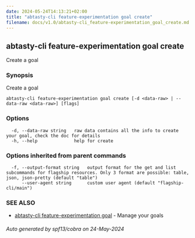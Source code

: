 ```yaml
---
date: 2024-05-24T14:13:21+02:00
title: "abtasty-cli feature-experimentation goal create"
filename: docs/v1.0/abtasty-cli_feature-experimentation_goal_create.md
---
```

## abtasty-cli feature-experimentation goal create

Create a goal

### Synopsis

Create a goal

```
abtasty-cli feature-experimentation goal create [-d <data-raw> | --data-raw <data-raw>] [flags]
```

### Options

```
  -d, --data-raw string   raw data contains all the info to create your goal, check the doc for details
  -h, --help              help for create
```

### Options inherited from parent commands

```
  -f, --output-format string   output format for the get and list subcommands for flagship resources. Only 3 format are possible: table, json, json-pretty (default "table")
      --user-agent string      custom user agent (default "flagship-cli/main")
```

### SEE ALSO

* [abtasty-cli feature-experimentation goal](/docs/v1.0/abtasty-cli_feature-experimentation_goal.md)	 - Manage your goals

###### Auto generated by spf13/cobra on 24-May-2024
